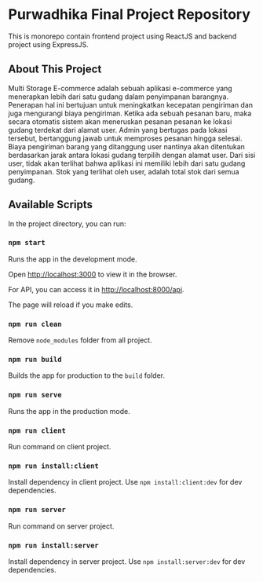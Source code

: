 # Purwadhika Final Project Repository
This is monorepo contain frontend project using ReactJS and backend project using ExpressJS.

## About This Project
Multi Storage E-commerce adalah sebuah aplikasi e-commerce yang menerapkan lebih
dari satu gudang dalam penyimpanan barangnya. Penerapan hal ini bertujuan untuk
meningkatkan kecepatan pengiriman dan juga mengurangi biaya pengiriman.
Ketika ada sebuah pesanan baru, maka secara otomatis sistem akan meneruskan pesanan
pesanan ke lokasi gudang terdekat dari alamat user. Admin yang bertugas pada lokasi
tersebut, bertanggung jawab untuk memproses pesanan hingga selesai. Biaya pengiriman
barang yang ditanggung user nantinya akan ditentukan berdasarkan jarak antara lokasi
gudang terpilih dengan alamat user.
Dari sisi user, tidak akan terlihat bahwa aplikasi ini memiliki lebih dari satu gudang
penyimpanan. Stok yang terlihat oleh user, adalah total stok dari semua gudang.

## Available Scripts

In the project directory, you can run:

### `npm start`

Runs the app in the development mode.

Open [http://localhost:3000](http://localhost:3000) to view it in the browser.

For API, you can access it in [http://localhost:8000/api](http://localhost:8000/api).

The page will reload if you make edits.

### `npm run clean`

Remove `node_modules` folder from all project.

### `npm run build`

Builds the app for production to the `build` folder.

### `npm run serve`

Runs the app in the production mode.

### `npm run client`

Run command on client project.

### `npm run install:client`

Install dependency in client project. Use `npm install:client:dev` for dev dependencies.

### `npm run server`

Run command on server project.

### `npm run install:server`

Install dependency in server project. Use `npm install:server:dev` for dev dependencies.
